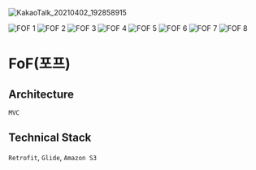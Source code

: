 
![KakaoTalk_20210402_192858915](https://user-images.githubusercontent.com/60344240/113408279-04f92800-93ea-11eb-9d10-482aac0778cd.png)

![FOF 1](https://user-images.githubusercontent.com/60344240/116510343-b9aa3a80-a8ff-11eb-808c-033a737054c4.png)
![FOF 2](https://user-images.githubusercontent.com/60344240/116510346-bb73fe00-a8ff-11eb-8cfb-fe41429e6c8e.png)
![FOF 3](https://user-images.githubusercontent.com/60344240/116510348-bb73fe00-a8ff-11eb-8670-9a70dbb884b3.png)
![FOF 4](https://user-images.githubusercontent.com/60344240/116510349-bc0c9480-a8ff-11eb-9bbe-0d352c71dcda.png)
![FOF 5](https://user-images.githubusercontent.com/60344240/116510351-bca52b00-a8ff-11eb-8608-9d8797c82a75.png)
![FOF 6](https://user-images.githubusercontent.com/60344240/116510354-bd3dc180-a8ff-11eb-8450-9522a6fea017.png)
![FOF 7](https://user-images.githubusercontent.com/60344240/116510356-bd3dc180-a8ff-11eb-8ade-8f7957707ec8.png)
![FOF 8](https://user-images.githubusercontent.com/60344240/116510359-bdd65800-a8ff-11eb-817a-ddfa47c4f4a9.png)

# FoF(포프)

## Architecture
`MVC`

## Technical Stack
`Retrofit`, `Glide`, `Amazon S3`
